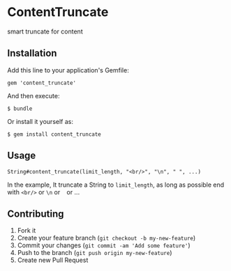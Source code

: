 # ContentTruncate

smart truncate for content

## Installation

Add this line to your application's Gemfile:

    gem 'content_truncate'

And then execute:

    $ bundle

Or install it yourself as:

    $ gem install content_truncate

## Usage

    String#content_truncate(limit_length, "<br/>", "\n", " ", ...)

In the example, It truncate a String to `limit_length`, as long as possible end with `<br/>` or `\n` or ` `  or ...

## Contributing

1. Fork it
2. Create your feature branch (`git checkout -b my-new-feature`)
3. Commit your changes (`git commit -am 'Add some feature'`)
4. Push to the branch (`git push origin my-new-feature`)
5. Create new Pull Request
